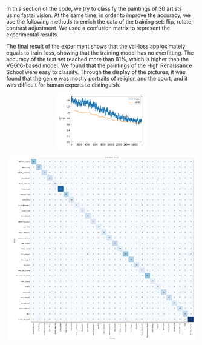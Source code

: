 In this section of the code, we try to classify the paintings of 30 artists using fastai vision. At the same time, in order to improve the accuracy, we use the following methods to enrich the data of the training set: flip, rotate, contrast adjustment. We used a confusion matrix to represent the experimental results.

The final result of the experiment shows that the val-loss approximately equals to train-loss, showing that the training model has no overfitting. The accuracy of the test set reached more than 81%, which is higher than the VGG16-based model. We found that the paintings of the High Renaissance School were easy to classify. Through the display of the pictures, it was found that the genre was mostly portraits of religion and the court, and it was difficult for human experts to distinguish.
<p align="center"><img src="https://github.com/klmyyaqihu/identify-artists-from-their-works/raw/master/figures/fastai_30class_25epoch_1.png" height="48%" width="48%"> </p >
<p align="center"><img src="https://github.com/klmyyaqihu/identify-artists-from-their-works/raw/master/figures/fastai_30class_25epoch_2.png" height="48%" width="100%"> </p >
